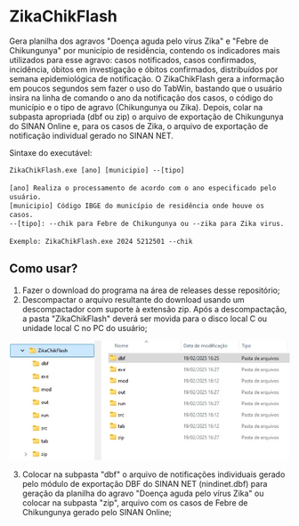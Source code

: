 # ZikaChikFlash

Gera planilha dos agravos "Doença aguda pelo vírus Zika" e "Febre de Chikungunya" por município de residência, contendo os indicadores mais utilizados para esse agravo: casos notificados, casos confirmados, incidência, óbitos em investigação e óbitos confirmados, distribuídos por semana epidemiológica de notificação. O ZikaChikFlash gera a informação em poucos segundos sem fazer o uso do TabWin, bastando que o usuário insira na linha de comando o ano da notificação dos casos, o código do município e o tipo de agravo (Chikungunya ou Zika). Depois, colar na subpasta apropriada (dbf ou zip) o arquivo de exportação de Chikungunya do SINAN Online e, para os casos de Zika, o arquivo de exportação de notificação individual gerado no SINAN NET.

Sintaxe do executável:

~~~
ZikaChikFlash.exe [ano] [municipio] --[tipo]

[ano] Realiza o processamento de acordo com o ano especificado pelo usuário.
[municipio] Código IBGE do município de residência onde houve os casos.
--[tipo]: --chik para Febre de Chikungunya ou --zika para Zika virus.

Exemplo: ZikaChikFlash.exe 2024 5212501 --chik
~~~

## Como usar?  

1. Fazer o download do programa na área de releases desse repositório;
2. Descompactar o arquivo resultante do download usando um descompactador com suporte à extensão zip. Após a descompactação, a pasta "ZikaChikFlash" deverá ser movida para o disco local C ou unidade local C no PC do usuário;

![x](/pic1.jpg)  

3. Colocar na subpasta "dbf" o arquivo de notificações individuais gerado pelo módulo de exportação DBF do SINAN NET (nindinet.dbf) para geração da planilha do agravo "Doença aguda pelo vírus Zika" ou colocar na subpasta "zip", arquivo com os casos de Febre de Chikungunya gerado pelo SINAN Online;

